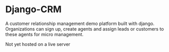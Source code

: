 # Django-CRM

A customer relationship management demo platform built with django. Organizations can sign up, create agents and assign leads or customers to these agents for micro management.

Not yet hosted on a live server
